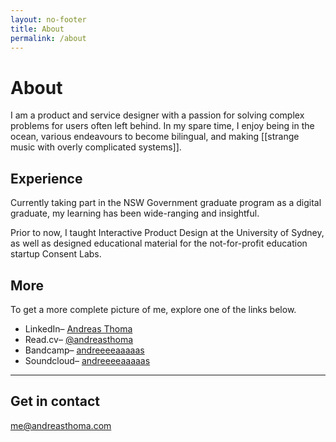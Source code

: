 ```yaml
---
layout: no-footer
title: About
permalink: /about
---
```

# About

<!-- <img src="assets/000005850022.jpg"/> -->

I am a product and service designer with a passion for solving complex problems for users often left behind. In my spare time, I enjoy being in the ocean, various endeavours to become bilingual, and making [[strange music with overly complicated systems]].

## Experience
Currently taking part in the NSW Government graduate program as a digital graduate, my learning has been wide-ranging and insightful.

Prior to now, I taught Interactive Product Design at the University of Sydney, as well as designed educational material for the not-for-profit education startup Consent Labs.


## More
To get a more complete picture of me, explore one of the links below.

<ul>
    <li>LinkedIn– <a href="https://www.linkedin.com/in/andreas-thoma-7636a4136/">Andreas Thoma</a></li>
    <li>Read.cv– <a href="https://read.cv/andreasthoma">@andreasthoma</a></li>
    <li>Bandcamp– <a href="https://andreeeeaaaaas.bandcamp.com/">andreeeeaaaaas</a></li>
    <li>Soundcloud– <a href="https://soundcloud.com/andreeeeaaaaas">andreeeeaaaaas</a></li>
</ul>
<hr>

## Get in contact

<a href="mailto:me@andreasthoma.com">me@andreasthoma.com</a>
